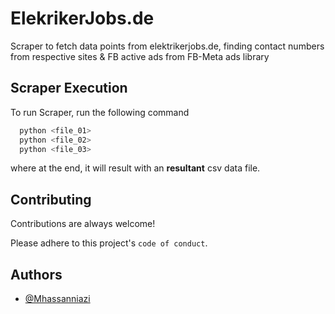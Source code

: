 
# ElekrikerJobs.de

Scraper to fetch data points from elektrikerjobs.de, finding contact numbers from respective sites & FB active ads from FB-Meta ads library


## Scraper Execution

To run Scraper, run the following command

```python
  python <file_01>
  python <file_02>
  python <file_03>

```
where at the end, it will result with an **resultant** csv data file.


## Contributing

Contributions are always welcome!

Please adhere to this project's `code of conduct`.


## Authors

- [@Mhassanniazi](https://github.com/Mhassanniazi)

